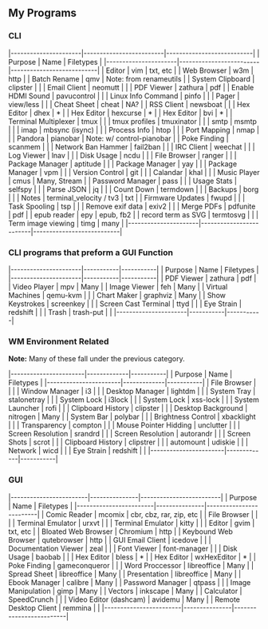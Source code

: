 <!--
##### My (demuredemeanor) attempt to list what programs I use
# vim: set expandtab ts=4 sw=4: ## Since this is markdown
# https://notabug.org/demure/dotfiles/
# legacy repo http://github.com/demure/dotfiles
-->

## My Programs ##
### CLI ###

|----------------------|-------------------------|---------------------------|
| Purpose              | Name                    | Filetypes                 |
|----------------------|-------------------------|---------------------------|
| Editor               | vim                     | txt, etc                  |
| Web Browser          | w3m                     | http                      |
| Batch Rename         | qmv                     | Note: from renameutils    |
| System Clipboard     | clipster                |                           |
| Email Client         | neomutt                 |                           |
| PDF Viewer           | zathura                 | pdf                       |
| Enable HDMI Sound    | pavucontrol             |                           |
| Linux Info Command   | pinfo                   |                           |
| Pager                | view/less               |                           |
| Cheat Sheet          | cheat                   | NA?                       |
| RSS Client           | newsboat                |                           |
| Hex Editor           | dhex                    | *                         |
| Hex Editor           | hexcurse                | *                         |
| Hex Editor           | bvi                     | *                         |
| Terminal Multiplexer | tmux                    |                           |
| tmux profiles        | tmuxinator              |                           |
| smtp                 | msmtp                   |                           |
| imap                 | mbsync (isync)          |                           |
| Process Info         | htop                    |                           |
| Port Mapping         | nmap                    |                           |
| Pandora              | pianobar                | Note: w/ control-pianobar |
| Poke Finding         | scanmem                 |                           |
| Network Ban Hammer   | fail2ban                |                           |
| IRC Client           | weechat                 |                           |
| Log Viewer           | lnav                    |                           |
| Disk Usage           | ncdu                    |                           |
| File Browser         | ranger                  |                           |
| Package Manager      | aptitude                |                           |
| Package Manager      | yay                     |                           |
| Package Manager      | vpm                     |                           |
| Version Control      | git                     |                           |
| Calandar             | khal                    |                           |
| Music Player         | cmus                    | Many, Stream              |
| Password Manager     | pass                    |                           |
| Usage Stats          | selfspy                 |                           |
| Parse JSON           | jq                      |                           |
| Count Down           | termdown                |                           |
| Backups              | borg                    |                           |
| Notes                | terminal_velocity / tv3 | txt                       |
| Firmware Updates     | fwupd                   |                           |
| Task Spooling        | tsp                     |                           |
| Remove exif data     | exiv2                   |                           |
| Merge PDFs           | pdfunite                | pdf                       |
| epub reader          | epy                     | epub, fb2                 |
| record term as SVG   | termtosvg               |                           |
| Term image viewing   | timg                    | many                      |
|----------------------|-------------------------|---------------------------|


### CLI programs that preform a GUI Function ###

|----------------------|-----------|-----------|
| Purpose              | Name      | Filetypes |
|----------------------|-----------|-----------|
| PDF Viewer           | zathura   | pdf       |
| Video Player         | mpv       | Many      |
| Image Viewer         | feh       | Many      |
| Virtual Machines     | qemu-kvm  |           |
| Chart Maker          | graphviz  | Many      |
| Show Keystrokes      | screenkey |           |
| Screen Cast Terminal | ttyd      |           |
| Eye Strain           | redshift  |           |
| Trash                | trash-put |           |
|----------------------|-----------|-----------|


### WM Environment Related ###
**Note:** Many of these fall under the previous category.

|-----------------------|-------------|-----------|
| Purpose               | Name        | Filetypes |
|-----------------------|-------------|-----------|
| File Browser          |             |           |
| Window Manager        | i3          |           |
| Desktop Manager       | lightdm     |           |
| System Tray           | stalonetray |           |
| System Lock           | i3lock      |           |
| System Lock           | xss-lock    |           |
| System Launcher       | rofi        |           |
| Clipboard History     | clipster    |           |
| Desktop Background    | nitrogen    | Many      |
| System Bar            | polybar     |           |
| Brightness Control    | xbacklight  |           |
| Transparency          | compton     |           |
| Mouse Pointer Hidding | unclutter   |           |
| Screen Resolution     | srandrd     |           |
| Screen Resolution     | autorandr   |           |
| Screen Shots          | scrot       |           |
| Clipboard History     | clipstrer   |           |
| automount             | udiskie     |           |
| Network               | wicd        |           |
| Eye Strain            | redshift    |           |
|-----------------------|-------------|-----------|


### GUI ###

|------------------------|---------------|-------------------------|
| Purpose                | Name          | Filetypes               |
|------------------------|---------------|-------------------------|
| Comic Reader           | mcomix        | cbr, cbz, rar, zip, etc |
| File Browser           |               |                         |
| Terminal Emulator      | urxvt         |                         |
| Terminal Emulator      | kitty         |                         |
| Editor                 | gvim          | txt, etc                |
| Bloated Web Browser    | Chromium      | http                    |
| Keybound Web Browser   | qutebrowser   | http                    |
| GUI Email Client       | icedove       |                         |
| Documentation Viewer   | zeal          |                         |
| Font Viewer            | font-manager  |                         |
| Disk Usage             | baobab        |                         |
| Hex Editor             | bless         | *                       |
| Hex Editor             | wxHexEditor   | *                       |
| Poke Finding           | gameconqueror |                         |
| Word Proccessor        | libreoffice   | Many                    |
| Spread Sheet           | libreoffice   | Many                    |
| Presentation           | libreoffice   | Many                    |
| Ebook Manager          | calibre       | Many                    |
| Password Manager       | qtpass        |                         |
| Image Manipulation     | gimp          | Many                    |
| Vectors                | inkscape      | Many                    |
| Calculator             | SpeedCrunch   |                         |
| Video Editor (dashcam) | avidemu       | Many                    |
| Remote Desktop Client  | remmina       |                         |
|------------------------|---------------|-------------------------|
